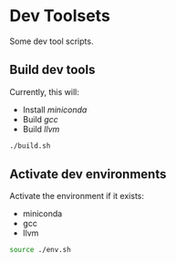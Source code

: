 # Dev Toolsets

Some dev tool scripts.

## Build dev tools

Currently, this will:

- Install *miniconda*
- Build *gcc*
- Build *llvm*

```bash
./build.sh
```

## Activate dev environments

Activate the environment if it exists:

- miniconda
- gcc
- llvm

```bash
source ./env.sh
```

